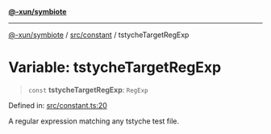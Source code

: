 [**@-xun/symbiote**](../../../README.md)

***

[@-xun/symbiote](../../../README.md) / [src/constant](../README.md) / tstycheTargetRegExp

# Variable: tstycheTargetRegExp

> `const` **tstycheTargetRegExp**: `RegExp`

Defined in: [src/constant.ts:20](https://github.com/Xunnamius/symbiote/blob/3cb0503ce3cd2a8bfb437c5dfd67c1fcba9d10cc/src/constant.ts#L20)

A regular expression matching any tstyche test file.
